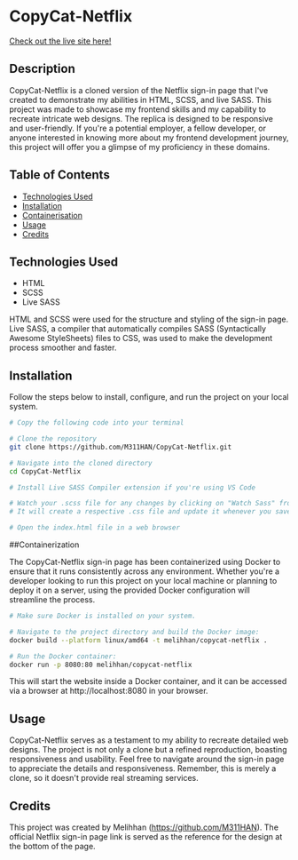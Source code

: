 # CopyCat-Netflix

[Check out the live site here!](https://m311han.github.io/CopyCat-Netflix/)

## Description

CopyCat-Netflix is a cloned version of the Netflix sign-in page that I've created to demonstrate my abilities in HTML, SCSS, and live SASS. This project was made to showcase my frontend skills and my capability to recreate intricate web designs. The replica is designed to be responsive and user-friendly. If you're a potential employer, a fellow developer, or anyone interested in knowing more about my frontend development journey, this project will offer you a glimpse of my proficiency in these domains.

## Table of Contents

- [Technologies Used](#technologies-used)
- [Installation](#installation)
- [Containerisation](#Containerisation)
- [Usage](#usage)
- [Credits](#credits)

## Technologies Used

- HTML
- SCSS
- Live SASS

HTML and SCSS were used for the structure and styling of the sign-in page. Live SASS, a compiler that automatically compiles SASS (Syntactically Awesome StyleSheets) files to CSS, was used to make the development process smoother and faster.

## Installation

Follow the steps below to install, configure, and run the project on your local system.

```bash
# Copy the following code into your terminal

# Clone the repository
git clone https://github.com/M311HAN/CopyCat-Netflix.git

# Navigate into the cloned directory
cd CopyCat-Netflix

# Install Live SASS Compiler extension if you're using VS Code

# Watch your .scss file for any changes by clicking on "Watch Sass" from the status bar
# It will create a respective .css file and update it whenever you save changes in your .scss file

# Open the index.html file in a web browser
```

##Containerization

The CopyCat-Netflix sign-in page has been containerized using Docker to ensure that it runs consistently across any environment. Whether you're a developer looking to run this project on your local machine or planning to deploy it on a server, using the provided Docker configuration will streamline the process.

```bash
# Make sure Docker is installed on your system.

# Navigate to the project directory and build the Docker image:
docker build --platform linux/amd64 -t melihhan/copycat-netflix .

# Run the Docker container:
docker run -p 8080:80 melihhan/copycat-netflix
```
This will start the website inside a Docker container, and it can be accessed via a browser at http://localhost:8080 in your browser.

## Usage

CopyCat-Netflix serves as a testament to my ability to recreate detailed web designs. The project is not only a clone but a refined reproduction, boasting responsiveness and usability. Feel free to navigate around the sign-in page to appreciate the details and responsiveness. Remember, this is merely a clone, so it doesn't provide real streaming services.

## Credits

This project was created by Melihhan (https://github.com/M311HAN). The official Netflix sign-in page link is served as the reference for the design at the bottom of the page.
